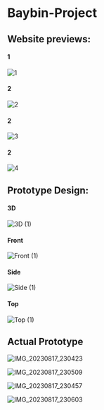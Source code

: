 # Baybin-Project

## Website previews:

#### 1 
![1](https://github.com/jaapeee/Baybin-Project/assets/84661212/72da8068-7f78-4944-8b7f-947d877abefc)

#### 2
![2](https://github.com/jaapeee/Baybin-Project/assets/84661212/16c1ba86-15e5-4ea8-95b7-f7ad9a518377)

#### 2
![3](https://github.com/jaapeee/Baybin-Project/assets/84661212/0e9a04b8-b03e-479c-80ea-6230f8bedba5)

#### 2
![4](https://github.com/jaapeee/Baybin-Project/assets/84661212/7edf1bdf-3467-4ffa-82f5-3250a46293d6)

##
##

## Prototype Design:

#### 3D
![3D (1)](https://github.com/jaapeee/Baybin-Project/assets/84661212/9ad47346-dc47-4341-a9b2-64c8fda29508)

#### Front
![Front (1)](https://github.com/jaapeee/Baybin-Project/assets/84661212/8822faec-d843-4286-82dd-21f059002a35)

#### Side
![Side (1)](https://github.com/jaapeee/Baybin-Project/assets/84661212/fec8ec56-c879-4f37-9bca-02af1380f7d4)

#### Top
![Top (1)](https://github.com/jaapeee/Baybin-Project/assets/84661212/1e665537-fe67-4180-8594-8d586b8c1b4d)

##
##

## Actual Prototype


![IMG_20230817_230423](https://github.com/jaapeee/Baybin-Project/assets/84661212/ad76dc2f-cd8e-444b-ae90-4dee4330f174)

![IMG_20230817_230509](https://github.com/jaapeee/Baybin-Project/assets/84661212/ec6bff92-1184-4251-b68f-526da211a455)

![IMG_20230817_230457](https://github.com/jaapeee/Baybin-Project/assets/84661212/2942c09f-7311-47f2-8594-7e3f4d48d6fb)

![IMG_20230817_230603](https://github.com/jaapeee/Baybin-Project/assets/84661212/6c88b92c-b0f2-4e7d-bf7d-76b5e27237b7)

